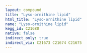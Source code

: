 ```yaml
---
layout: compound
title: "Lyso-ornithine lipid"
html_title: "Lyso-ornithine lipid"
name: "Lyso-ornithine lipid"
kegg_id: C21680
native: false
indirect_only: true
indirect_via: C21673 C21674 C21675
---
```

